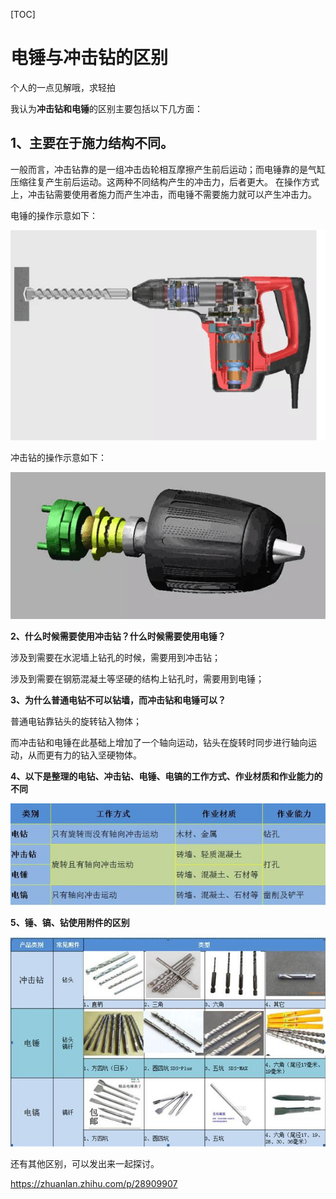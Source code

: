 [TOC]



# 电锤与冲击钻的区别

个人的一点见解哦，求轻拍

我认为**冲击钻和电锤**的区别主要包括以下几方面：

## **1、主要在于施力结构不同。** 

一般而言，冲击钻靠的是一组冲击齿轮相互摩擦产生前后运动；而电锤靠的是气缸压缩往复产生前后运动。这两种不同结构产生的冲击力，后者更大。 在操作方式上，冲击钻需要使用者施力而产生冲击，而电锤不需要施力就可以产生冲击力。

电锤的操作示意如下：

![babsr-1slng](image-201910301845/babsr-1slng-2435713.gif)

冲击钻的操作示意如下：

 ![biz9b-v6gvg](image-201910301845/biz9b-v6gvg-2435870.gif)

**2、什么时候需要使用冲击钻？什么时候需要使用电锤？**

涉及到需要在水泥墙上钻孔的时候，需要用到冲击钻；

涉及到需要在钢筋混凝土等坚硬的结构上钻孔时，需要用到电锤；

**3、为什么普通电钻不可以钻墙，而冲击钻和电锤可以？**

普通电钻靠钻头的旋转钻入物体；

而冲击钻和电锤在此基础上增加了一个轴向运动，钻头在旋转时同步进行轴向运动，从而更有力的钻入坚硬物体。

**4、以下是整理的电钻、冲击钻、电锤、电镐的工作方式、作业材质和作业能力的不同**



![img](image-201910301845/v2-684f56e2cbda7876ccda911fb92ecb87_hd.jpg)

**5、锤、镐、钻使用附件的区别**



![img](image-201910301845/v2-e0bd1a32927bdb3f9c39f6f08276efad_hd.jpg)

还有其他区别，可以发出来一起探讨。





<https://zhuanlan.zhihu.com/p/28909907>